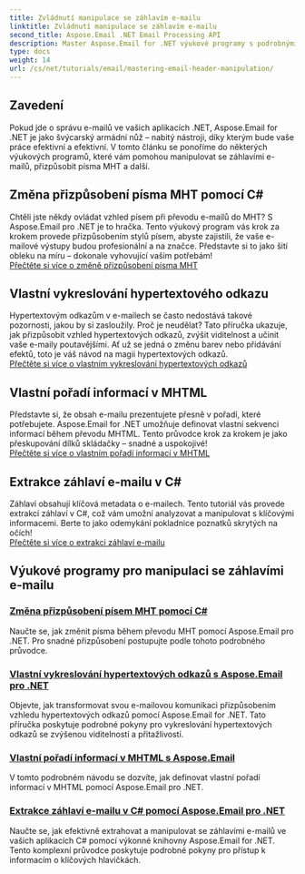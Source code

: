 ```yaml
---
title: Zvládnutí manipulace se záhlavím e-mailu
linktitle: Zvládnutí manipulace se záhlavím e-mailu
second_title: Aspose.Email .NET Email Processing API
description: Master Aspose.Email for .NET výukové programy s podrobnými průvodci pro manipulaci se záhlavími e-mailů, přizpůsobení písem, vykreslování hypertextových odkazů a uspořádání informací v MHTML.
type: docs
weight: 14
url: /cs/net/tutorials/email/mastering-email-header-manipulation/
---
```

## Zavedení

Pokud jde o správu e-mailů ve vašich aplikacích .NET, Aspose.Email for .NET je jako švýcarský armádní nůž – nabitý nástroji, díky kterým bude vaše práce efektivní a efektivní. V tomto článku se ponoříme do některých výukových programů, které vám pomohou manipulovat se záhlavími e-mailů, přizpůsobit písma MHT a další.

## Změna přizpůsobení písma MHT pomocí C#  
Chtěli jste někdy ovládat vzhled písem při převodu e-mailů do MHT? S Aspose.Email pro .NET je to hračka. Tento výukový program vás krok za krokem provede přizpůsobením stylů písem, abyste zajistili, že vaše e-mailové výstupy budou profesionální a na značce. Představte si to jako šití obleku na míru – dokonale vyhovující vašim potřebám!  
[Přečtěte si více o změně přizpůsobení písma MHT](./changing-mht-font-customization/)  

## Vlastní vykreslování hypertextového odkazu  
Hypertextovým odkazům v e-mailech se často nedostává takové pozornosti, jakou by si zasloužily. Proč je neudělat? Tato příručka ukazuje, jak přizpůsobit vzhled hypertextových odkazů, zvýšit viditelnost a učinit vaše e-maily poutavějšími. Ať už se jedná o změnu barev nebo přidávání efektů, toto je váš návod na magii hypertextových odkazů.  
[Přečtěte si více o vlastním vykreslování hypertextových odkazů](./custom-hyperlink-rendering/)  

## Vlastní pořadí informací v MHTML  
Představte si, že obsah e-mailu prezentujete přesně v pořadí, které potřebujete. Aspose.Email for .NET umožňuje definovat vlastní sekvenci informací během převodu MHTML. Tento průvodce krok za krokem je jako přeskupování dílků skládačky – snadné a uspokojivé!  
[Přečtěte si více o vlastním pořadí informací v MHTML](./custom-order-of-information-in-mhtml/)  

## Extrakce záhlaví e-mailu v C#  
Záhlaví obsahují klíčová metadata o e-mailech. Tento tutoriál vás provede extrakcí záhlaví v C#, což vám umožní analyzovat a manipulovat s klíčovými informacemi. Berte to jako odemykání pokladnice poznatků skrytých na očích!  
[Přečtěte si více o extrakci záhlaví e-mailu](./email-header-extraction/)  

## Výukové programy pro manipulaci se záhlavími e-mailu
### [Změna přizpůsobení písem MHT pomocí C#](./changing-mht-font-customization/)
Naučte se, jak změnit písma během převodu MHT pomocí Aspose.Email pro .NET. Pro snadné přizpůsobení postupujte podle tohoto podrobného průvodce.
### [ Vlastní vykreslování hypertextových odkazů s Aspose.Email pro .NET](./custom-hyperlink-rendering/)
Objevte, jak transformovat svou e-mailovou komunikaci přizpůsobením vzhledu hypertextových odkazů pomocí Aspose.Email for .NET. Tato příručka poskytuje podrobné pokyny pro vykreslování hypertextových odkazů se zvýšenou viditelností a přitažlivostí.
### [Vlastní pořadí informací v MHTML s Aspose.Email](./custom-order-of-information-in-mhtml/)
V tomto podrobném návodu se dozvíte, jak definovat vlastní pořadí informací v MHTML pomocí Aspose.Email pro .NET.
### [Extrakce záhlaví e-mailu v C# pomocí Aspose.Email pro .NET](./email-header-extraction/)
Naučte se, jak efektivně extrahovat a manipulovat se záhlavími e-mailů ve vašich aplikacích C# pomocí výkonné knihovny Aspose.Email for .NET. Tento komplexní průvodce poskytuje podrobné pokyny pro přístup k informacím o klíčových hlavičkách. 